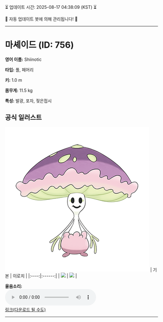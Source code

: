 
⏳ 업데이트 시간: 2025-08-17 04:38:09 (KST) ⏳

🤖 자동 업데이트 봇에 의해 관리됩니다! 🤖

---

# 마셰이드 (ID: 756)
**영어 이름:** Shiinotic

**타입:** 풀, 페어리

**키:** 1.0 m

**몸무게:** 11.5 kg

**특성:** 발광, 포자, 젖은접시

## 공식 일러스트
![](https://raw.githubusercontent.com/PokeAPI/sprites/master/sprites/pokemon/other/official-artwork/756.png)
| 기본 | 이로치 |
|:----:|:------:|
| <img src="http://play.pokemonshowdown.com/sprites/ani/shiinotic.gif" width="200"> | <img src="http://play.pokemonshowdown.com/sprites/ani-shiny/shiinotic.gif" width="200"> |

**울음소리:**<br><audio controls src="https://raw.githubusercontent.com/PokeAPI/cries/main/cries/pokemon/latest/756.ogg"></audio><br> [링크(다운로드 될 수도)](https://raw.githubusercontent.com/PokeAPI/cries/main/cries/pokemon/latest/756.ogg)


---
